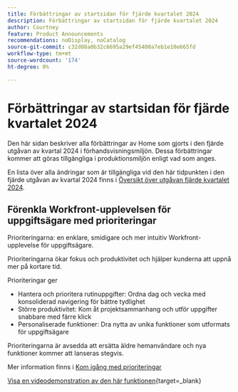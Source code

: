 ```yaml
---
title: Förbättringar av startsidan för fjärde kvartalet 2024
description: Förbättringar av startsidan för fjärde kvartalet 2024
author: Courtney
feature: Product Announcements
recommendations: noDisplay, noCatalog
source-git-commit: c32d08a0b32c6695a29ef45400a7eb1e10e665fd
workflow-type: tm+mt
source-wordcount: '174'
ht-degree: 0%

---
```


# Förbättringar av startsidan för fjärde kvartalet 2024

Den här sidan beskriver alla förbättringar av Home som gjorts i den fjärde utgåvan av kvartal 2024 i förhandsvisningsmiljön. Dessa förbättringar kommer att göras tillgängliga i produktionsmiljön enligt vad som anges.

En lista över alla ändringar som är tillgängliga vid den här tidpunkten i den fjärde utgåvan av kvartal 2024 finns i [Översikt över utgåvan fjärde kvartalet 2024](/help/quicksilver/product-announcements/product-releases/24-q4-release-activity/24-q4-release-overview.md).

## Förenkla Workfront-upplevelsen för uppgiftsägare med prioriteringar

Prioriteringarna: en enklare, smidigare och mer intuitiv Workfront-upplevelse för uppgiftsägare.

Prioriteringarna ökar fokus och produktivitet och hjälper kunderna att uppnå mer på kortare tid.

Prioriteringar ger

* Hantera och prioritera rutinuppgifter: Ordna dag och vecka med konsoliderad navigering för bättre tydlighet
* Större produktivitet: Kom åt projektsammanhang och utför uppgifter snabbare med färre klick
* Personaliserade funktioner: Dra nytta av unika funktioner som utformats för uppgiftsägare

Prioriteringarna är avsedda att ersätta äldre hemanvändare och nya funktioner kommer att lanseras stegvis.

Mer information finns i [Kom igång med prioriteringar](/help/quicksilver/workfront-basics/priorities/get-started-with-priorities.md)

[Visa en videodemonstration av den här funktionen](https://video.tv.adobe.com/v/3434848/){target=_blank}
